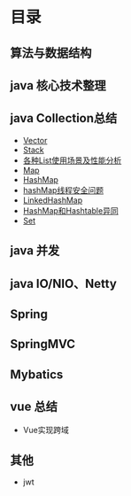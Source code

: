# 目录
## 算法与数据结构
## java 核心技术整理
## java Collection总结
- [Vector]( https://github.com/NieBinQiang/java-i7w/blob/master/Vector.md)
- [Stack]( https://github.com/NieBinQiang/java-i7w/blob/master/Stack.md)
- [各种List使用场景及性能分析]( https://github.com/NieBinQiang/java-i7w/blob/master/各种List使用场景及性能分析.md)
- [Map]( https://github.com/NieBinQiang/java-i7w/blob/master/Map.md)
- [HashMap]( https://github.com/NieBinQiang/java-i7w/blob/master/HashMap.md)
- [hashMap线程安全问题]( https://github.com/NieBinQiang/java-i7w/blob/master/hashMap线程安全问题.md)
- [LinkedHashMap]( https://github.com/NieBinQiang/java-i7w/blob/master/LinkedHashMap.md)
- [HashMap和Hashtable异同]( https://github.com/NieBinQiang/java-i7w/blob/master/HashMap和Hashtable异同.md)
- [Set]( https://github.com/NieBinQiang/java-i7w/blob/master/Set.md)
## java 并发
## java IO/NIO、Netty
## Spring
## SpringMVC
## Mybatics
## vue 总结
- Vue实现跨域
## 其他
- jwt



